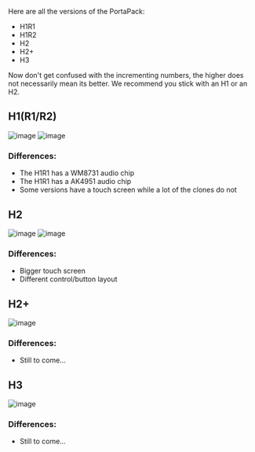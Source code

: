 Here are all the versions of the PortaPack:
* H1R1
* H1R2
* H2
* H2+
* H3

Now don't get confused with the incrementing numbers, the higher does not necessarily mean its better. We recommend you stick with an H1 or an H2.

## H1(R1/R2)
![image](https://user-images.githubusercontent.com/4393979/162888735-083d4fb5-dfd5-499c-94b1-c0fbbec0fda2.png)
![image](https://user-images.githubusercontent.com/4393979/162888869-cc9a45ed-170f-435c-a3c1-43076d0035b2.png)


### Differences:
* The H1R1 has a WM8731 audio chip
* The H1R1 has a AK4951 audio chip
* Some versions have a touch screen while a lot of the clones do not

## H2
![image](https://user-images.githubusercontent.com/4393979/162888315-85e7c7da-8bcd-4578-9195-93dd96118560.png)
![image](https://user-images.githubusercontent.com/4393979/162888233-c773743c-3231-4b06-b2f1-a5bb9988c66e.png)


### Differences:
* Bigger touch screen
* Different control/button layout

## H2+

![image](https://user-images.githubusercontent.com/4393979/162888499-4d780cd0-2ddd-47f0-b465-2c29238af6ad.png)

### Differences:
* Still to come...

## H3
![image](https://user-images.githubusercontent.com/4393979/162887707-27f173f3-6aa7-42cf-bd89-e0447bc0fdd5.png)

### Differences:
* Still to come...
